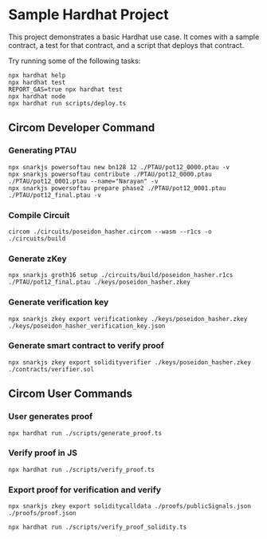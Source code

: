 # Sample Hardhat Project

This project demonstrates a basic Hardhat use case. It comes with a sample contract, a test for that contract, and a script that deploys that contract.

Try running some of the following tasks:

```shell
npx hardhat help
npx hardhat test
REPORT_GAS=true npx hardhat test
npx hardhat node
npx hardhat run scripts/deploy.ts
```

## Circom Developer Command

### Generating PTAU

```
npx snarkjs powersoftau new bn128 12 ./PTAU/pot12_0000.ptau -v
npx snarkjs powersoftau contribute ./PTAU/pot12_0000.ptau ./PTAU/pot12_0001.ptau --name="Narayan" -v
npx snarkjs powersoftau prepare phase2 ./PTAU/pot12_0001.ptau ./PTAU/pot12_final.ptau -v
```

### Compile Circuit

```
circom ./circuits/poseidon_hasher.circom --wasm --r1cs -o ./circuits/build
```

### Generate zKey

```
npx snarkjs groth16 setup ./circuits/build/poseidon_hasher.r1cs ./PTAU/pot12_final.ptau ./keys/poseidon_hasher.zkey
```

### Generate verification key

```
npx snarkjs zkey export verificationkey ./keys/poseidon_hasher.zkey ./keys/poseidon_hasher_verification_key.json
```

### Generate smart contract to verify proof

```
npx snarkjs zkey export solidityverifier ./keys/poseidon_hasher.zkey ./contracts/verifier.sol
```

## Circom User Commands

### User generates proof

```
npx hardhat run ./scripts/generate_proof.ts
```

### Verify proof in JS

```
npx hardhat run ./scripts/verify_proof.ts
```

### Export proof for verification and verify

```
npx snarkjs zkey export soliditycalldata ./proofs/publicSignals.json ./proofs/proof.json

npx hardhat run ./scripts/verify_proof_solidity.ts
```